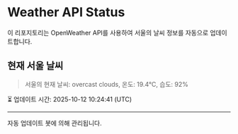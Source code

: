 
# Weather API Status

이 리포지토리는 OpenWeather API를 사용하여 서울의 날씨 정보를 자동으로 업데이트합니다.

## 현재 서울 날씨
> 서울의 현재 날씨: overcast clouds, 온도: 19.4°C, 습도: 92%

⏳ 업데이트 시간: 2025-10-12 10:24:41 (UTC)

---
자동 업데이트 봇에 의해 관리됩니다.
